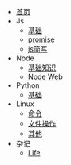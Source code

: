 * [首页](/)
* Js
    * [基础](markdown/js/js)
    * [promise](markdown/js/promise)
    * [js简写](markdown/js/简写)
* Node
    * [基础知识](markdown/Node/node)
    * [Node Web](markdown/Node/lesson1)
* Python
    * [基础](markdown/Python/python)
* Linux
    * [命令](markdown/Linux/linux)
    * [文件操作](markdown/Linux/file)
    * [其他](markdown/Linux/other)
* 杂记
    * [Life](markdown/Other/other)